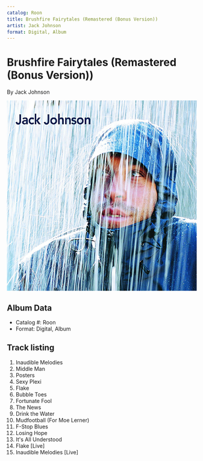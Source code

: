 ```yaml
---
catalog: Roon
title: Brushfire Fairytales (Remastered (Bonus Version))
artist: Jack Johnson
format: Digital, Album
---
```


# Brushfire Fairytales (Remastered (Bonus Version))

By Jack Johnson

![](../../assets/albumcovers/Jack_Johnson-Brushfire_Fairytales_Remastered_Bonus_Version.png)

## Album Data

- Catalog #: Roon
- Format: Digital, Album


## Track listing


1. Inaudible Melodies
2. Middle Man
3. Posters
4. Sexy Plexi
5. Flake
6. Bubble Toes
7. Fortunate Fool
8. The News
9. Drink the Water
10. Mudfootball (For Moe Lerner)
11. F-Stop Blues
12. Losing Hope
13. It's All Understood
14. Flake [Live]
15. Inaudible Melodies [Live]

